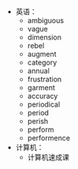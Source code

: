 - 英语：
	- ambiguous
	- vague
	- dimension
	- rebel
	- augment
	- category
	- annual
	- frustration
	- garment
	- accuracy
	- periodical
	- period
	- perish
	- perform
	- performence
- 计算机：
	- 计算机速成课